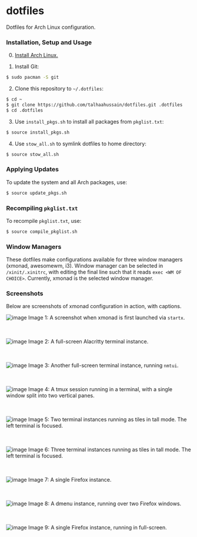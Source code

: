 # dotfiles

Dotfiles for Arch Linux configuration.

### Installation, Setup and Usage

0. [Install Arch Linux.](https://wiki.archlinux.org/title/Installation_guide)

1. Install Git:

```bash
$ sudo pacman -S git
```

2. Clone this repository to `~/.dotfiles`:

```bash
$ cd ~
$ git clone https://github.com/talhaahussain/dotfiles.git .dotfiles
$ cd .dotfiles
```

3. Use `install_pkgs.sh` to install all packages from `pkglist.txt`:

```bash
$ source install_pkgs.sh
```

4. Use `stow_all.sh` to symlink dotfiles to home directory:

```bash
$ source stow_all.sh
```

### Applying Updates

To update the system and all Arch packages, use:

```bash
$ source update_pkgs.sh
```

### Recompiling `pkglist.txt`

To recompile `pkglist.txt`, use:

```bash
$ source compile_pkglist.sh
```

### Window Managers

These dotfiles make configurations available for three window managers (xmonad, awesomewm, i3). Window manager can be selected in `/xinit/.xinitrc`, with editing the final line such that it reads `exec <WM OF CHOICE>`. Currently, xmonad is the selected window manager.

### Screenshots

Below are screenshots of xmonad configuration in action, with captions.

![image](https://github.com/talhaahussain/dotfiles/assets/73853725/3c6a44ba-83e6-46e2-9d50-99dd8059df85)
Image 1: A screenshot when xmonad is first launched via `startx`.
<br>
<br>
<br>

![image](https://github.com/talhaahussain/dotfiles/assets/73853725/f298561a-d965-4399-a2b8-2235d5c66616)
Image 2: A full-screen Alacritty terminal instance.
<br>
<br>
<br>

![image](https://github.com/talhaahussain/dotfiles/assets/73853725/01ca32f7-7de8-4299-beaf-30a2cb43ede3)
Image 3: Another full-screen terminal instance, running `nmtui`.
<br>
<br>
<br>

![image](https://github.com/talhaahussain/dotfiles/assets/73853725/5df176a8-2789-4722-8b0d-2f4411eb5f95)
Image 4: A tmux session running in a terminal, with a single window split into two vertical panes.
<br>
<br>
<br>

![image](https://github.com/talhaahussain/dotfiles/assets/73853725/2096de30-b976-46a9-89ab-6a6474e6e7a1)
Image 5: Two terminal instances running as tiles in tall mode. The left terminal is focused.
<br>
<br>
<br>

![image](https://github.com/talhaahussain/dotfiles/assets/73853725/78855ebc-8675-4aa7-b1b4-5c6ba4b94b05)
Image 6: Three terminal instances running as tiles in tall mode. The left terminal is focused.
<br>
<br>
<br>

![image](https://github.com/talhaahussain/dotfiles/assets/73853725/8674850b-a0ad-4195-a451-82d983193de5)
Image 7: A single Firefox instance.
<br>
<br>
<br>

![image](https://github.com/talhaahussain/dotfiles/assets/73853725/fa5ae1c4-e3cf-4271-adab-93519a53cf17)
Image 8: A dmenu instance, running over two Firefox windows.
<br>
<br>
<br>

![image](https://github.com/talhaahussain/dotfiles/assets/73853725/a2bd154e-291d-4d6e-a3b8-9897e8556df2)
Image 9: A single Firefox instance, running in full-screen.
<br>
<br>
<br>
